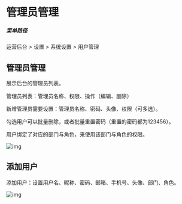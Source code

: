 # 管理员管理

##### 菜单路径

运营后台 > 设置 > 系统设置 > 用户管理

## 管理员管理

展示后台的管理员列表。

管理员列表：管理员名称、权限、操作（编辑、删除）

新增管理员需要设置：管理员名称、密码、头像、权限（可多选）。

勾选用户可以批量删除，或者批量重置密码（重置的密码都为123456）。

用户绑定了对应的部门与角色，来使用该部门与角色的权限。

![img](https://docs.pickmall.cn/help/images/%E7%AE%A1%E7%90%86%E5%91%98.png)

## 添加用户

添加用户：设置用户名、昵称、密码、邮箱、手机号、头像、部门、角色。

![img](https://docs.pickmall.cn/help/images/%E6%B7%BB%E5%8A%A0%E7%AE%A1%E7%90%86%E5%91%98.png)